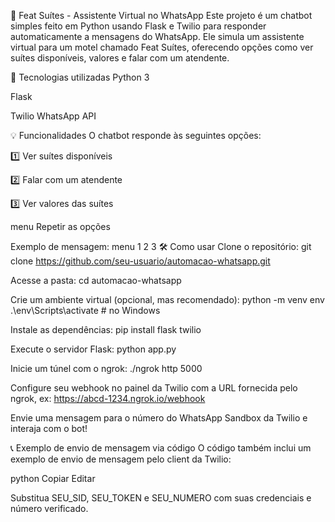 📲 Feat Suítes - Assistente Virtual no WhatsApp
Este projeto é um chatbot simples feito em Python usando Flask e Twilio para responder automaticamente a mensagens do WhatsApp. Ele simula um assistente virtual para um motel chamado Feat Suítes, oferecendo opções como ver suítes disponíveis, valores e falar com um atendente.

🚀 Tecnologias utilizadas
Python 3

Flask

Twilio WhatsApp API

💡 Funcionalidades
O chatbot responde às seguintes opções:

1️⃣ Ver suítes disponíveis

2️⃣ Falar com um atendente

3️⃣ Ver valores das suítes

menu Repetir as opções

Exemplo de mensagem:
menu
1
2
3
🛠️ Como usar
Clone o repositório:
git clone https://github.com/seu-usuario/automacao-whatsapp.git

Acesse a pasta:
cd automacao-whatsapp

Crie um ambiente virtual (opcional, mas recomendado):
python -m venv env
.\env\Scripts\activate # no Windows

Instale as dependências:
pip install flask twilio

Execute o servidor Flask:
python app.py

Inicie um túnel com o ngrok:
./ngrok http 5000

Configure seu webhook no painel da Twilio com a URL fornecida pelo ngrok, ex:
https://abcd-1234.ngrok.io/webhook

Envie uma mensagem para o número do WhatsApp Sandbox da Twilio e interaja com o bot!

📞 Exemplo de envio de mensagem via código
O código também inclui um exemplo de envio de mensagem pelo client da Twilio:

python
Copiar
Editar

Substitua SEU_SID, SEU_TOKEN e SEU_NUMERO com suas credenciais e número verificado.
